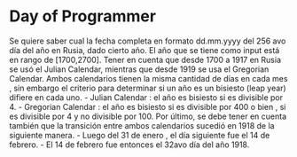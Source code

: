 # Day of Programmer

Se quiere saber cual la fecha completa en formato dd.mm.yyyy del 256 avo día del año en Rusia, dado cierto año.
El año que se tiene como input está en rango de [1700,2700].
Tener en cuenta que desde 1700 a 1917 en Rusia se usó el Julian Calendar, mientras que desde 1919 se usa el Gregorian Calendar.
Ambos calendarios tienen la misma cantidad de días en cada mes , sin embargo el criterio para determinar si un año es un bisiesto (leap year) difiere en cada uno.
    - Julian Calendar : el año es bisiesto si es divisible por 4.
    - Gregorian Calendar : el año es bisiesto si es divisible por 400 o bien , si es divisible por 4 y no divisible por 100.
Por último, se debe tener en cuenta también que la transición entre ambos calendarios sucedió en 1918 de la siguiente manera.
    - Luego del 31 de enero , el día siguiente fue el 14 de febrero.
    - El 14 de febrero fue entonces el 32avo día del año 1918.